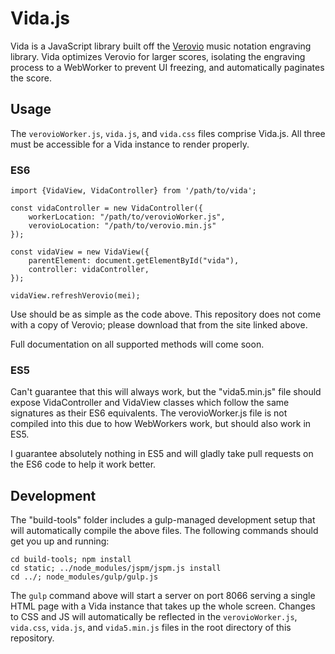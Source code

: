 # Vida.js

Vida is a JavaScript library built off the [Verovio](http://www.verovio.org/index.xhtml) music notation engraving library. Vida optimizes Verovio for larger scores, isolating the engraving process to a WebWorker to prevent UI freezing, and automatically paginates the score.

## Usage

The `verovioWorker.js`, `vida.js`, and `vida.css` files comprise Vida.js. All three must be accessible for a Vida instance to render properly. 

### ES6

```
import {VidaView, VidaController} from '/path/to/vida';

const vidaController = new VidaController({
    workerLocation: "/path/to/verovioWorker.js",
    verovioLocation: "/path/to/verovio.min.js"
});

const vidaView = new VidaView({
    parentElement: document.getElementById("vida"),
    controller: vidaController,
});

vidaView.refreshVerovio(mei);
```

Use should be as simple as the code above. This repository does not come with a copy of Verovio; please download that from the site linked above.

Full documentation on all supported methods will come soon.

### ES5

Can't guarantee that this will always work, but the "vida5.min.js" file should expose VidaController and VidaView classes which follow the same signatures as their ES6 equivalents. The verovioWorker.js file is not compiled into this due to how WebWorkers work, but should also work in ES5. 

I guarantee absolutely nothing in ES5 and will gladly take pull requests on the ES6 code to help it work better.


## Development

The "build-tools" folder includes a gulp-managed development setup that will automatically compile the above files. The following commands should get you up and running:

```
cd build-tools; npm install
cd static; ../node_modules/jspm/jspm.js install
cd ../; node_modules/gulp/gulp.js
```

The `gulp` command above will start a server on port 8066 serving a single HTML page with a Vida instance that takes up the whole screen. Changes to CSS and JS will automatically be reflected in the `verovioWorker.js`, `vida.css`, `vida.js`, and `vida5.min.js` files in the root directory of this repository.